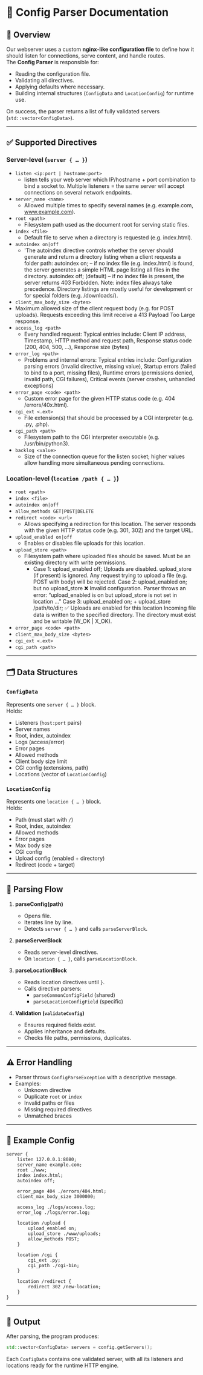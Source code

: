 # 📝 Config Parser Documentation

## 📌 Overview
Our webserver uses a custom **nginx-like configuration file** to define how it should listen for connections, serve content, and handle routes.  
The **Config Parser** is responsible for:

- Reading the configuration file.  
- Validating all directives.  
- Applying defaults where necessary.  
- Building internal structures (`ConfigData` and `LocationConfig`) for runtime use.  

On success, the parser returns a list of fully validated servers (`std::vector<ConfigData>`).


---

## ✅ Supported Directives

### Server-level (`server { … }`)
- `listen <ip:port | hostname:port>`  
  - listen tells your web server which IP/hostname + port combination to bind a socket to. Multiple listeners = the same server will accept connections on several network endpoints.
- `server_name <name>`
  - Allowed multiple times to specify several names (e.g. example.com, www.example.com).
- `root <path>`  
  - Filesystem path used as the document root for serving static files.
- `index <file>`
  - Default file to serve when a directory is requested (e.g. index.html).
- `autoindex on|off` 
  - 'The autoindex directive controls whether the server should generate and return a directory listing when a client requests a folder path:
autoindex on; – if no index file (e.g. index.html) is found, the server generates a simple HTML page listing all files in the directory.
autoindex off; (default) – if no index file is present, the server returns 403 Forbidden.
Note: index files always take precedence. Directory listings are mostly useful for development or for special folders (e.g. /downloads/).
- `client_max_body_size <bytes>`
- Maximum allowed size of the client request body (e.g. for POST uploads). Requests exceeding this limit receive a 413 Payload Too Large response.
- `access_log <path>` 
  - Every handled request:
    Typical entries include:
Client IP address,
Timestamp,
HTTP method and request path,
Response status code (200, 404, 500, …),
Response size (bytes)
- `error_log <path>` 
  - Problems and internal errors:
    Typical entries include: Configuration parsing errors (invalid directive, missing value), Startup errors (failed to bind to a port, missing files), Runtime errors (permissions denied, invalid path, CGI failures), Critical events (server crashes, unhandled exceptions)
- `error_page <code> <path>`
  - Custom error page for the given HTTP status code (e.g. 404 /errors/40x.html).
- `cgi_ext <.ext>`  
  - File extension(s) that should be processed by a CGI interpreter (e.g. .py, .php).
- `cgi_path <path>` 
  -  Filesystem path to the CGI interpreter executable (e.g. /usr/bin/python3).
- `backlog <value>`  
  - Size of the connection queue for the listen socket; higher values allow handling more simultaneous pending connections.

### Location-level (`location /path { … }`)
- `root <path>`  
- `index <file>`  
- `autoindex on|off`  
- `allow_methods GET|POST|DELETE`  
- `redirect <code> <url>`  
  - Allows specifying a redirection for this location. The server responds with the given HTTP status code (e.g. 301, 302) and the target URL.
- `upload_enabled on|off`  
  - Enables or disables file uploads for this location.
- `upload_store <path>`
  - Filesystem path where uploaded files should be saved. Must be an existing directory with write permissions.
    - Case 1: upload_enabled off;
Uploads are disabled.
upload_store (if present) is ignored.
Any request trying to upload a file (e.g. POST with body) will be rejected.
Case 2: upload_enabled on; but no upload_store
❌ Invalid configuration.
Parser throws an error: “upload_enabled is on but upload_store is not set in location …”
Case 3: upload_enabled on; + upload_store /path/to/dir;
✅ Uploads are enabled for this location
Incoming file data is written to the specified directory.
The directory must exist and be writable (W_OK | X_OK).
- `error_page <code> <path>`  
- `client_max_body_size <bytes>`  
- `cgi_ext <.ext>`  
- `cgi_path <path>`  

---

## 🗂 Data Structures

### `ConfigData`
Represents one `server { … }` block.  
Holds:  
- Listeners (`host:port` pairs)  
- Server names  
- Root, index, autoindex  
- Logs (access/error)  
- Error pages  
- Allowed methods  
- Client body size limit  
- CGI config (extensions, path)  
- Locations (vector of `LocationConfig`)  

### `LocationConfig`
Represents one `location { … }` block.  
Holds:  
- Path (must start with `/`)
- Root, index, autoindex  
- Allowed methods  
- Error pages  
- Max body size  
- CGI config  
- Upload config (enabled + directory)  
- Redirect (code + target)

---

## 🔄 Parsing Flow

1. **parseConfig(path)**  
   - Opens file.  
   - Iterates line by line.  
   - Detects `server { … }` and calls `parseServerBlock`.  

2. **parseServerBlock**  
   - Reads server-level directives.  
   - On `location { … }`, calls `parseLocationBlock`.  

3. **parseLocationBlock**  
   - Reads location directives until `}`.  
   - Calls directive parsers:  
     - `parseCommonConfigField` (shared)  
     - `parseLocationConfigField` (specific)  

4. **Validation (`validateConfig`)**  
   - Ensures required fields exist.  
   - Applies inheritance and defaults.  
   - Checks file paths, permissions, duplicates.  

---

## ⚠️ Error Handling
- Parser throws `ConfigParseException` with a descriptive message.  
- Examples:  
  - Unknown directive  
  - Duplicate `root` or `index`  
  - Invalid paths or files  
  - Missing required directives  
  - Unmatched braces  

---

## 📄 Example Config

```nginx
server {
    listen 127.0.0.1:8080;
    server_name example.com;
    root ./www;
    index index.html;
    autoindex off;

    error_page 404 ./errors/404.html;
    client_max_body_size 3000000;

    access_log ./logs/access.log;
    error_log ./logs/error.log;

    location /upload {
        upload_enabled on;
        upload_store ./www/uploads;
        allow_methods POST;
    }

    location /cgi {
        cgi_ext .py;
        cgi_path ./cgi-bin;
    }

    location /redirect {
        redirect 302 /new-location;
    }
}
```

---

## 🏁 Output

After parsing, the program produces:

```cpp
std::vector<ConfigData> servers = config.getServers();
```

Each `ConfigData` contains one validated server, with all its listeners and locations ready for the runtime HTTP engine.
